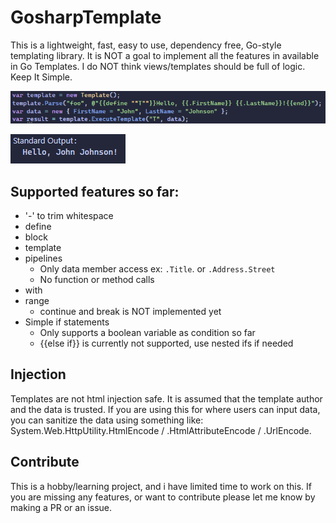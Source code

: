 # GosharpTemplate
This is a lightweight, fast, easy to use, dependency free, Go-style templating library.
It is NOT a goal to implement all the features in available in Go Templates.
I do NOT think views/templates should be full of logic. Keep It Simple.

![Example 1](https://raw.githubusercontent.com/simonl91/GosharpTemplate/refs/heads/main/img/usage_example.png)

![Result 1](https://raw.githubusercontent.com/simonl91/GosharpTemplate/refs/heads/main/img/usage_example_result.png)

## Supported features so far:
- '-' to trim whitespace
- define
- block
- template
- pipelines
    - Only data member access ex: 
      ```.Title```. or ```.Address.Street```
    - No function or method calls
- with
- range
    - continue and break is NOT implemented yet
- Simple if statements 
    - Only supports a boolean variable as condition so far
    - {{else if}} is currently not supported, use nested ifs if needed

## Injection
Templates are not html injection safe.
It is assumed that the template author and the data is trusted.
If you are using this for where users can input data,
you can sanitize the data using something like:
System.Web.HttpUtility.HtmlEncode / .HtmlAttributeEncode / .UrlEncode.

## Contribute
This is a hobby/learning project, and i have limited time to work on this.
If you are missing any features, or want to contribute please let me know by making a PR or an issue.
